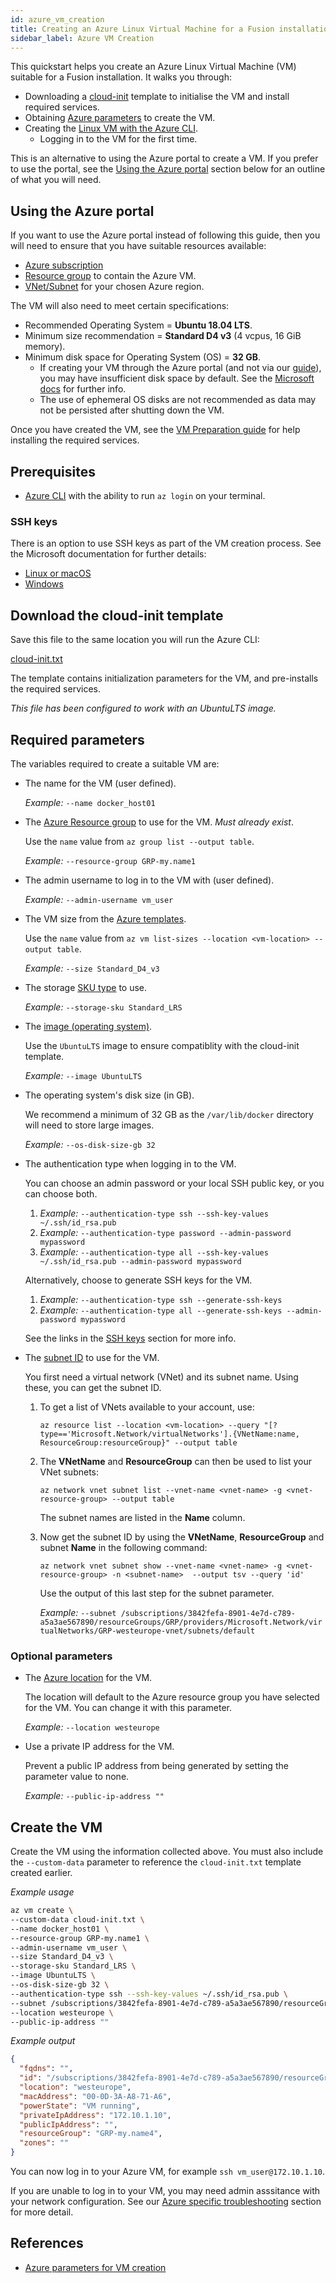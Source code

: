 ```yaml
---
id: azure_vm_creation
title: Creating an Azure Linux Virtual Machine for a Fusion installation
sidebar_label: Azure VM Creation
---
```


This quickstart helps you create an Azure Linux Virtual Machine (VM) suitable for a Fusion installation. It walks you through:

* Downloading a [cloud-init](https://cloudinit.readthedocs.io/en/latest/topics/examples.html) template to initialise the VM and install required services.
* Obtaining [Azure parameters](https://docs.microsoft.com/en-us/cli/azure/vm?view=azure-cli-latest#az-vm-create) to create the VM.
* Creating the [Linux VM with the Azure CLI](https://docs.microsoft.com/en-us/azure/virtual-machines/linux/create-cli-complete).
  * Logging in to the VM for the first time.

This is an alternative to using the Azure portal to create a VM. If you prefer to use the portal, see the [Using the Azure portal](#using-the-azure-portal) section below for an outline of what you will need.

## Using the Azure portal

If you want to use the Azure portal instead of following this guide, then you will need to ensure that you have suitable resources available:

* [Azure subscription](https://azure.microsoft.com/)
* [Resource group](https://docs.microsoft.com/en-us/azure/azure-resource-manager/management/manage-resource-groups-portal) to contain the Azure VM.
* [VNet/Subnet](https://docs.microsoft.com/en-us/azure/virtual-network/virtual-networks-overview) for your chosen Azure region.

The VM will also need to meet certain specifications:

* Recommended Operating System = **Ubuntu 18.04 LTS**.
* Minimum size recommendation = **Standard D4 v3** (4 vcpus, 16 GiB memory).
* Minimum disk space for Operating System (OS) = **32 GB**.
  * If creating your VM through the Azure portal (and not via our [guide](../preparation/azure_vm_creation.md)), you may have insufficient disk space by default. See the [Microsoft docs](https://docs.microsoft.com/en-us/azure/virtual-machines/windows/expand-os-disk) for further info.
  * The use of ephemeral OS disks are not recommended as data may not be persisted after shutting down the VM.

Once you have created the VM, see the [VM Preparation guide](./vm_prep.md) for help installing the required services.

## Prerequisites

* [Azure CLI](https://docs.microsoft.com/en-us/cli/azure/install-azure-cli?view=azure-cli-latest) with the ability to run `az login` on your terminal.

### SSH keys

There is an option to use SSH keys as part of the VM creation process. See the Microsoft documentation for further details:

* [Linux or macOS](https://docs.microsoft.com/en-us/azure/virtual-machines/linux/mac-create-ssh-keys)
* [Windows](https://docs.microsoft.com/en-us/azure/virtual-machines/linux/ssh-from-windows)

## Download the cloud-init template

Save this file to the same location you will run the Azure CLI:

<a id="cloud-init.txt" href="https://github.com/WANdisco/wandisco-documentation/raw/master/docs/assets/cloud-init.txt">cloud-init.txt</a>

The template contains initialization parameters for the VM, and pre-installs the required services.

_This file has been configured to work with an UbuntuLTS image._

## Required parameters

The variables required to create a suitable VM are:

* The name for the VM (user defined).

  _Example:_ `--name docker_host01`

* The [Azure Resource group](https://docs.microsoft.com/en-us/cli/azure/group?view=azure-cli-latest#az-group-list) to use for the VM. _Must already exist_.

  Use the `name` value from `az group list --output table`.

  _Example:_ `--resource-group GRP-my.name1`

* The admin username to log in to the VM with (user defined).

  _Example:_ `--admin-username vm_user`

* The VM size from the [Azure templates](https://docs.microsoft.com/en-us/azure/virtual-machines/windows/sizes).

  Use the `name` value from `az vm list-sizes --location <vm-location> --output table`.

  _Example:_ `--size Standard_D4_v3`

* The storage [SKU type](https://docs.microsoft.com/en-us/rest/api/storagerp/srp_sku_types) to use.

  _Example:_ `--storage-sku Standard_LRS`

* The [image (operating system)](https://docs.microsoft.com/en-us/cli/azure/vm/image?view=azure-cli-latest#az-vm-image-list).

  Use the `UbuntuLTS` image to ensure compatiblity with the cloud-init template.

  _Example:_ `--image UbuntuLTS`

* The operating system's disk size (in GB).

  We recommend a minimum of 32 GB as the `/var/lib/docker` directory will need to store large images.

  _Example:_ `--os-disk-size-gb 32`

* The authentication type when logging in to the VM.

  You can choose an admin password or your local SSH public key, or you can choose both.

  1. _Example:_ `--authentication-type ssh --ssh-key-values ~/.ssh/id_rsa.pub`
  1. _Example:_ `--authentication-type password --admin-password mypassword`
  1. _Example:_ `--authentication-type all --ssh-key-values ~/.ssh/id_rsa.pub --admin-password mypassword`

  Alternatively, choose to generate SSH keys for the VM.

  1. _Example:_ `--authentication-type ssh --generate-ssh-keys`
  1. _Example:_ `--authentication-type all --generate-ssh-keys --admin-password mypassword`

  See the links in the [SSH keys](#ssh-keys) section for more info.

* The [subnet ID](https://docs.microsoft.com/en-us/cli/azure/network/vnet/subnet?view=azure-cli-latest#az-network-vnet-subnet-list) to use for the VM.

  You first need a virtual network (VNet) and its subnet name. Using these, you can get the subnet ID.

  1. To get a list of VNets available to your account, use:

     `az resource list --location <vm-location> --query "[?type=='Microsoft.Network/virtualNetworks'].{VNetName:name, ResourceGroup:resourceGroup}" --output table`

  1. The **VNetName** and **ResourceGroup** can then be used to list your VNet subnets:

     `az network vnet subnet list --vnet-name <vnet-name> -g <vnet-resource-group> --output table`

     The subnet names are listed in the **Name** column.

  1. Now get the subnet ID by using the **VNetName**, **ResourceGroup** and subnet **Name** in the following command:

     `az network vnet subnet show --vnet-name <vnet-name> -g <vnet-resource-group> -n <subnet-name>  --output tsv --query 'id'`

     Use the output of this last step for the subnet parameter.

     _Example:_  `--subnet /subscriptions/3842fefa-8901-4e7d-c789-a5a3ae567890/resourceGroups/GRP/providers/Microsoft.Network/virtualNetworks/GRP-westeurope-vnet/subnets/default`

### Optional parameters

* The [Azure location](https://docs.microsoft.com/en-us/cli/azure/account?view=azure-cli-latest#az-account-list-locations) for the VM.

  The location will default to the Azure resource group you have selected for the VM. You can change it with this parameter.

  _Example:_ `--location westeurope`

* Use a private IP address for the VM.

  Prevent a public IP address from being generated by setting the parameter value to none.

  _Example:_ `--public-ip-address ""`

## Create the VM

Create the VM using the information collected above. You must also include the `--custom-data` parameter to reference the `cloud-init.txt` template created earlier.

_Example usage_

```bash
az vm create \
--custom-data cloud-init.txt \
--name docker_host01 \
--resource-group GRP-my.name1 \
--admin-username vm_user \
--size Standard_D4_v3 \
--storage-sku Standard_LRS \
--image UbuntuLTS \
--os-disk-size-gb 32 \
--authentication-type ssh --ssh-key-values ~/.ssh/id_rsa.pub \
--subnet /subscriptions/3842fefa-8901-4e7d-c789-a5a3ae567890/resourceGroups/GRP/providers/Microsoft.Network/virtualNetworks/GRP-westeurope-vnet/subnets/default \
--location westeurope \
--public-ip-address ""
```

_Example output_

```json
{
  "fqdns": "",
  "id": "/subscriptions/3842fefa-8901-4e7d-c789-a5a3ae567890/resourceGroups/GRP-my.name4/providers/Microsoft.Compute/virtualMachines/docker_host01",
  "location": "westeurope",
  "macAddress": "00-0D-3A-A8-71-A6",
  "powerState": "VM running",
  "privateIpAddress": "172.10.1.10",
  "publicIpAddress": "",
  "resourceGroup": "GRP-my.name4",
  "zones": ""
}
   ```

You can now log in to your Azure VM, for example `ssh vm_user@172.10.1.10`.

If you are unable to log in to your VM, you may need admin asssitance with your network configuration. See our [Azure specific troubleshooting](../troubleshooting/general_troubleshooting.md#unable-to-access-ambari-cloudera-or-fusion-ui-on-vm) section for more detail.

##  References

* [Azure parameters for VM creation](https://docs.microsoft.com/en-us/cli/azure/vm?view=azure-cli-latest#az-vm-create)
